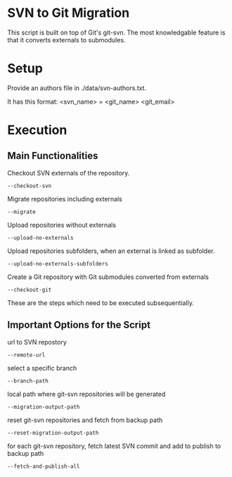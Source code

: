 # SVN to Git Migration
This script is built on top of Git's git-svn. The most knowledgable feature is
that it converts externals to submodules.

# Setup
Provide an authors file in ./data/svn-authors.txt.

It has this format: <svn_name> = <git_name> <git_email> 

# Execution

## Main Functionalities

Checkout SVN externals of the repository.
```
--checkout-svn
```

Migrate repositories including externals
```
--migrate
```

Upload repositories without externals
```
--upload-no-externals
```

Upload repositories subfolders, when an external is linked as subfolder.
```
--upload-no-externals-subfolders
```

Create a Git repository with Git submodules converted from externals
```
--checkout-git
```

These are the steps which need to be executed subsequentially.

## Important Options for the Script  
url to SVN repostory
```
--remote-url
```

select a specific branch
```
--branch-path
```

local path where git-svn repositories will be generated
```
--migration-output-path
```

reset git-svn repositories and fetch from backup path
```
--reset-migration-output-path
```

for each git-svn repository, fetch latest SVN commit and add to publish to backup path
```
--fetch-and-publish-all
```

